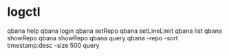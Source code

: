 # logctl

qbana help
qbana login <ak> <sk>
qbana setRepo <repoName>
qbana setLineLimit <lineLimit>
qbana list
qbana showRepo
qbana showRepo <repoName>
qbana query <query>
qbana -repo <repoName> -sort timestamp:desc -size 500 query <query>
